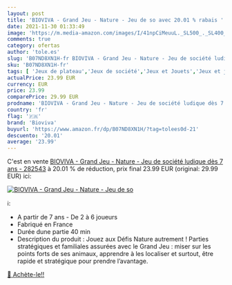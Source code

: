```yaml
---
layout: post
title: 'BIOVIVA - Grand Jeu - Nature - Jeu de so avec 20.01 % rabais '
date: 2021-11-30 01:33:49
image: 'https://m.media-amazon.com/images/I/41npCiMeuuL._SL500_._SL400_.jpg'
comments: true
category: ofertas
author: 'tole.es'
slug: 'B07ND8XN1H-fr BIOVIVA - Grand Jeu - Nature - Jeu de société ludique dès...'
sku: 'B07ND8XN1H-fr'
tags: [ 'Jeux de plateau','Jeux de société','Jeux et Jouets','Jeux et jouets','bioviva', ]
actualPrice: 23.99 EUR
currency: EUR
price: 23.99
comparePrice: 29.99 EUR
prodname: 'BIOVIVA - Grand Jeu - Nature - Jeu de société ludique dès 7 ans - 282543'
country: 'fr'
flag: '🇫🇷'
brand: 'Bioviva'
buyurl: 'https://www.amazon.fr/dp/B07ND8XN1H/?tag=tolees0d-21'
descuento: '20.01'
average: '23.99'
---
```


C'est en vente [BIOVIVA - Grand Jeu - Nature - Jeu de société ludique dès 7 ans - 282543](https://www.amazon.fr/dp/B07ND8XN1H/?tag=tolees0d-21)  à  20.01 % de réduction, prix final  23.99 EUR (original: 29.99 EUR) ici:

[![BIOVIVA - Grand Jeu - Nature - Jeu de so](https://m.media-amazon.com/images/I/41npCiMeuuL._SL500_._SL400_.jpg)](https://www.amazon.fr/dp/B07ND8XN1H/?tag=tolees0d-21)

ℹ️:

- A partir de 7 ans - De 2 à 6 joueurs
- Fabriqué en France
- Durée dune partie 40 min
- Description du produit : Jouez aux Défis Nature autrement ! Parties stratégiques et familiales assurées avec le Grand Jeu : miser sur les points forts de ses animaux, apprendre à les localiser et surtout, être rapide et stratégique pour prendre l’avantage.

[🛒 Achète-le!!](https://www.amazon.fr/dp/B07ND8XN1H/?tag=tolees0d-21)
